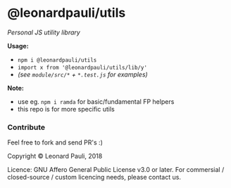 # @leonardpauli/utils
*Personal JS utility library*

__Usage:__
- `npm i @leonardpauli/utils`
- `import x from '@leonardpauli/utils/lib/y'`
- *(see `module/src/*` + `*.test.js` for examples)*
 
__Note:__
- use eg. `npm i ramda` for basic/fundamental FP helpers
- this repo is for more specific utils

### Contribute

Feel free to fork and send PR's :)

Copyright © Leonard Pauli, 2018

Licence: GNU Affero General Public License v3.0 or later.
For commersial / closed-source / custom licencing needs, please contact us.
